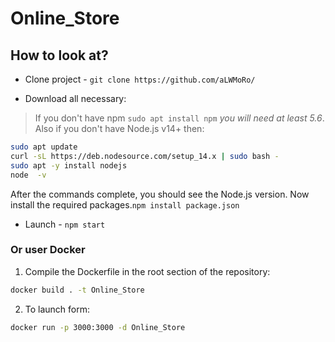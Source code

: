 # Online_Store

## How to look at?
- Clone project - `git clone https://github.com/aLWMoRo/`

- Download all necessary:

>If you don't have npm `sudo apt install npm` *you will need at least 5.6*.
Also if you don't have Node.js v14+ then:
```bash
sudo apt update
curl -sL https://deb.nodesource.com/setup_14.x | sudo bash -
sudo apt -y install nodejs
node  -v
```
After the commands complete, you should see the Node.js version.
Now install the required packages.`npm install package.json`

- Launch -  `npm start`

### Or user Docker
1) Compile the Dockerfile in the root section of the repository:
```bash
docker build . -t Online_Store
```
2) To launch form:
```bash
docker run -p 3000:3000 -d Online_Store
```
